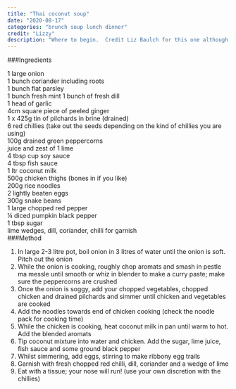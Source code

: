 ```yaml
---
title: "Thai coconut soup"
date: "2020-08-17"
categories: "brunch soup lunch dinner"
credit: "Lizzy"
description: "Where to begin.  Credit Liz Baulch for this one although I did a rubbish job of writing the instructions down.  Lizzy and I met in Israel on a Moshav, sharing a house with a Thai family, where we learned (well where Liz learned) to cook amazing Thai food.  This soup was amazing when Liz made it; I havent made it ever - I was always the pizzle and mizzle whore trying to stuff an enormous amount of herbs and aromats into a small hole.  Manually it takes a lot of arm power to get it all into a smulch, but it is so very worth it. I could go on and tell the story about the stolen turkey that we butchered in pitch black thinking we got away with it until we awoke to daylight and a scene from dexter with feathers++ on the dirt patio, but I will spare you"
---
```


###Ingredients

1 large onion  
1 bunch coriander including roots  
1 bunch flat parsley  
1 bunch fresh mint
1 bunch of fresh dill  
1 head of garlic  
4cm square piece of peeled ginger  
1 x 425g tin of pilchards in brine (drained)  
6 red chillies (take out the seeds depending on the kind of chillies you are using)  
100g drained green peppercorns  
juice and zest of 1 lime  
4 tbsp cup soy sauce  
4 tbsp fish sauce  
1 ltr coconut milk  
500g chicken thighs (bones in if you like)  
200g rice noodles  
2 lightly beaten eggs  
300g snake beans  
1 large chopped red pepper  
¼ diced pumpkin
black pepper  
1 tbsp sugar  
lime wedges, dill, coriander, chilli for garnish  
###Method

1. In large 2-3 litre pot, boil onion in 3 litres of water until the onion is soft. Pitch out the onion
2. While the onion is cooking, roughly chop aromats and smash in pestle ma messle until smooth or whiz in blender to make a curry paste; make sure the peppercorns are crushed
3. Once the onion is soggy, add your chopped vegetables, chopped chicken and drained pilchards and simmer until chicken and vegetables are cooked
4. Add the noodles towards end of chicken cooking (check the noodle pack for cooking time)
5. While the chicken is cooking, heat coconut milk in pan until warm to hot. Add the blended aromats
6. Tip coconut mixture into water and chicken. Add the sugar, lime juice, fish sauce and some ground black pepper
7. Whilst simmering, add eggs, stirring to make ribbony egg trails
8. Garnish with fresh chopped red chilli, dill, coriander and a wedge of lime
9. Eat with a tissue; your nose will run! (use your own discretion with the chillies)
